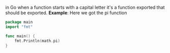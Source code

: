in Go when a function starts with a capital letter it's a function exported that should be exported.
**Example**:
Here we got the pi function
```go
package main
import "fmt"

func main() {
	fmt.Println(math.pi)
}
```
